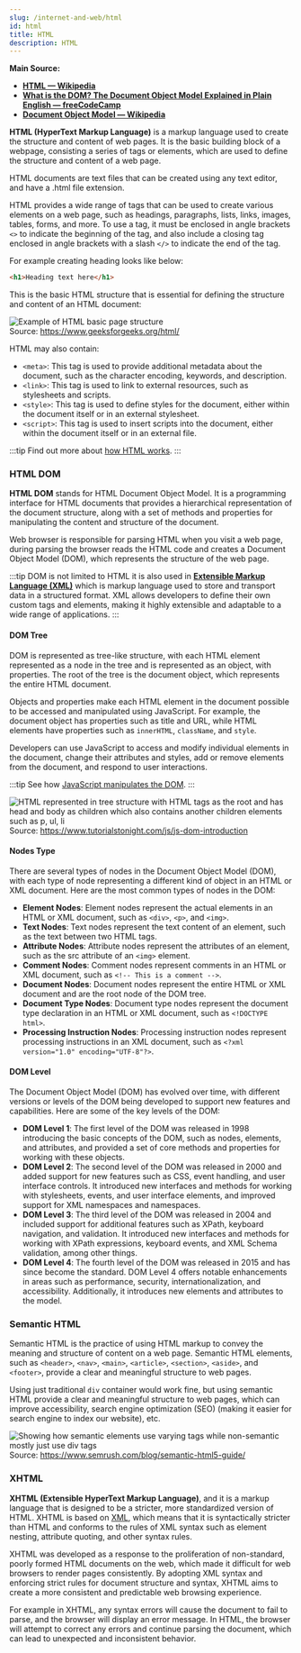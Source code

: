 ```yaml
---
slug: /internet-and-web/html
id: html
title: HTML
description: HTML
---
```


**Main Source:**

- **[HTML — Wikipedia](https://en.wikipedia.org/wiki/HTML)**
- **[What is the DOM? The Document Object Model Explained in Plain English — freeCodeCamp](https://www.freecodecamp.org/news/what-is-the-dom-explained-in-plain-english/)**
- **[Document Object Model — Wikipedia](https://en.wikipedia.org/wiki/Document_Object_Model)**

**HTML (HyperText Markup Language)** is a markup language used to create the structure and content of web pages. It is the basic building block of a webpage, consisting a series of tags or elements, which are used to define the structure and content of a web page.

HTML documents are text files that can be created using any text editor, and have a .html file extension.

HTML provides a wide range of tags that can be used to create various elements on a web page, such as headings, paragraphs, lists, links, images, tables, forms, and more. To use a tag, it must be enclosed in angle brackets `<>` to indicate the beginning of the tag, and also include a closing tag enclosed in angle brackets with a slash `</>` to indicate the end of the tag.

For example creating heading looks like below:

```html
<h1>Heading text here</h1>
```

This is the basic HTML structure that is essential for defining the structure and content of an HTML document:

![Example of HTML basic page structure](./html-example.png)  
Source: https://www.geeksforgeeks.org/html/

HTML may also contain:

- `<meta>`: This tag is used to provide additional metadata about the document, such as the character encoding, keywords, and description.
- `<link>`: This tag is used to link to external resources, such as stylesheets and scripts.
- `<style>`: This tag is used to define styles for the document, either within the document itself or in an external stylesheet.
- `<script>`: This tag is used to insert scripts into the document, either within the document itself or in an external file.

:::tip
Find out more about [how HTML works](/internet-and-web/web-browser#page-rendering).
:::

### HTML DOM

**HTML DOM** stands for HTML Document Object Model. It is a programming interface for HTML documents that provides a hierarchical representation of the document structure, along with a set of methods and properties for manipulating the content and structure of the document.

Web browser is responsible for parsing HTML when you visit a web page, during parsing the browser reads the HTML code and creates a Document Object Model (DOM), which represents the structure of the web page.

:::tip
DOM is not limited to HTML it is also used in **[Extensible Markup Language (XML)](/digital-media-processing/xml)** which is markup language used to store and transport data in a structured format. XML allows developers to define their own custom tags and elements, making it highly extensible and adaptable to a wide range of applications.
:::

#### DOM Tree

DOM is represented as tree-like structure, with each HTML element represented as a node in the tree and is represented as an object, with properties. The root of the tree is the document object, which represents the entire HTML document.

Objects and properties make each HTML element in the document possible to be accessed and manipulated using JavaScript. For example, the document object has properties such as title and URL, while HTML elements have properties such as `innerHTML`, `className`, and `style`.

Developers can use JavaScript to access and modify individual elements in the document, change their attributes and styles, add or remove elements from the document, and respond to user interactions.

:::tip
See how [JavaScript manipulates the DOM](/internet-and-web/javascript#dom-manipulation).
:::

![HTML represented in tree structure with HTML tags as the root and has head and body as children which also contains another children elements such as p, ul, li](./dom-tree.png)  
Source: https://www.tutorialstonight.com/js/js-dom-introduction

#### Nodes Type

There are several types of nodes in the Document Object Model (DOM), with each type of node representing a different kind of object in an HTML or XML document. Here are the most common types of nodes in the DOM:

- **Element Nodes**: Element nodes represent the actual elements in an HTML or XML document, such as `<div>`, `<p>`, and `<img>`.
- **Text Nodes**: Text nodes represent the text content of an element, such as the text between two HTML tags.
- **Attribute Nodes**: Attribute nodes represent the attributes of an element, such as the src attribute of an `<img>` element.
- **Comment Nodes**: Comment nodes represent comments in an HTML or XML document, such as `<!-- This is a comment -->`.
- **Document Nodes**: Document nodes represent the entire HTML or XML document and are the root node of the DOM tree.
- **Document Type Nodes**: Document type nodes represent the document type declaration in an HTML or XML document, such as `<!DOCTYPE html>`.
- **Processing Instruction Nodes**: Processing instruction nodes represent processing instructions in an XML document, such as `<?xml version="1.0" encoding="UTF-8"?>`.

#### DOM Level

The Document Object Model (DOM) has evolved over time, with different versions or levels of the DOM being developed to support new features and capabilities. Here are some of the key levels of the DOM:

- **DOM Level 1**: The first level of the DOM was released in 1998 introducing the basic concepts of the DOM, such as nodes, elements, and attributes, and provided a set of core methods and properties for working with these objects.
- **DOM Level 2**: The second level of the DOM was released in 2000 and added support for new features such as CSS, event handling, and user interface controls. It introduced new interfaces and methods for working with stylesheets, events, and user interface elements, and improved support for XML namespaces and namespaces.
- **DOM Level 3**: The third level of the DOM was released in 2004 and included support for additional features such as XPath, keyboard navigation, and validation. It introduced new interfaces and methods for working with XPath expressions, keyboard events, and XML Schema validation, among other things.
- **DOM Level 4**: The fourth level of the DOM was released in 2015 and has since become the standard. DOM Level 4 offers notable enhancements in areas such as performance, security, internationalization, and accessibility. Additionally, it introduces new elements and attributes to the model.

### Semantic HTML

Semantic HTML is the practice of using HTML markup to convey the meaning and structure of content on a web page. Semantic HTML elements, such as `<header>`, `<nav>`, `<main>`, `<article>`, `<section>`, `<aside>`, and `<footer>`, provide a clear and meaningful structure to web pages.

Using just traditional `div` container would work fine, but using semantic HTML provide a clear and meaningful structure to web pages, which can improve accessibility, search engine optimization (SEO) (making it easier for search engine to index our website), etc.

![Showing how semantic elements use varying tags while non-semantic mostly just use div tags](./semantic-html.png)  
Source: https://www.semrush.com/blog/semantic-html5-guide/

### XHTML

**XHTML (Extensible HyperText Markup Language)**, and it is a markup language that is designed to be a stricter, more standardized version of HTML. XHTML is based on [XML](/digital-media-processing/xml), which means that it is syntactically stricter than HTML and conforms to the rules of XML syntax such as element nesting, attribute quoting, and other syntax rules.

XHTML was developed as a response to the proliferation of non-standard, poorly formed HTML documents on the web, which made it difficult for web browsers to render pages consistently. By adopting XML syntax and enforcing strict rules for document structure and syntax, XHTML aims to create a more consistent and predictable web browsing experience.

For example in XHTML, any syntax errors will cause the document to fail to parse, and the browser will display an error message. In HTML, the browser will attempt to correct any errors and continue parsing the document, which can lead to unexpected and inconsistent behavior.
